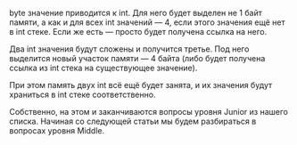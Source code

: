 byte значение приводится к int. Для него будет выделен не 1 байт памяти, а как и для всех int значений — 4, если этого значения ещё нет в int стеке. Если же есть — просто будет получена ссылка на него.

Два int значения будут сложены и получится третье. Под него выделится новый участок памяти — 4 байта (либо будет получена ссылка из int стека на существующее значение).

При этом память двух int всё ещё будет занята, и их значения будут храниться в int стеке соответственно.

Собственно, на этом и заканчиваются вопросы уровня Junior из нашего списка.
Начиная со следующей статьи мы будем разбираться в вопросах уровня Middle. 